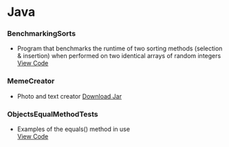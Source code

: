 # Java

### BenchmarkingSorts
* Program that benchmarks the runtime of two sorting methods (selection & insertion) when performed on two identical arrays of random integers  
[View Code](https://github.com/SageWare/Java/blob/master/BenchmarkingSorts/BenchmarkingSorts.java)

### MemeCreator
* Photo and text creator 
[Download Jar](https://github.com/SageWare/Java/blob/master/MemeCreator/MemeCreator.jar?raw=true)

### ObjectsEqualMethodTests
* Examples of the equals() method in use  
[View Code](https://github.com/SageWare/Java/blob/master/ObjectsEqualMethodTests/ObjectsEqualMethodTests.java)
